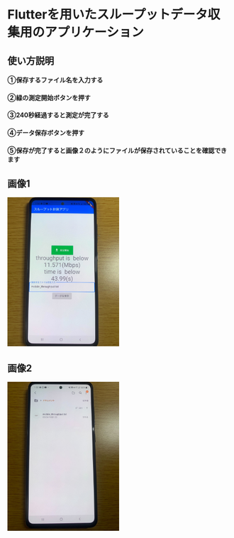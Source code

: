 # Flutterを用いたスループットデータ収集用のアプリケーション
## 使い方説明
#### ①保存するファイル名を入力する<br>
#### ②緑の測定開始ボタンを押す<br>
#### ③240秒経過すると測定が完了する<br>
#### ④データ保存ボタンを押す<br>
#### ⑤保存が完了すると画像２のようにファイルが保存されていることを確認できます<br>
## 画像1
<img src="https://github.com/sanoyuuto/sano_flutter/blob/master/screen1.jpg" width="50%" /><br>

## 画像2
<img src="https://github.com/sanoyuuto/sano_flutter/blob/master/screen2.jpg" width="50%" />

